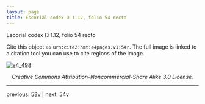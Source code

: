```yaml
---
layout: page
title: Escorial codex Ω 1.12, folio 54 recto
---
```


Escorial codex Ω 1.12, folio 54 recto

Cite this object as `urn:cite2:hmt:e4pages.v1:54r`.  The full image is linked to a citation tool you can use to cite regions of the image.

[![e4_498](http://www.homermultitext.org/iipsrv?IIIF=/project/homer/pyramidal/deepzoom/hmt/e4img/2017a/e4_498.tif/full/800,/0/default.jpg)](http://www.homermultitext.org/ict2/?urn=urn:cite2:hmt:e4img.2017a:e4_498) 

<p style="text-align: center; font-style: italic;">Creative Commons Attribution-Noncommercial-Share Alike 3.0 License.</p>

---

previous: [53v](../53v/) | next: [54v](../54v/)